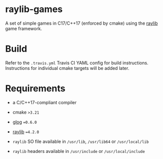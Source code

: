 # raylib-games
A set of simple games in C17/C++17 (enforced by cmake) using the [raylib](https://github.com/raysan5/raylib) game framework.

# Build
Refer to the `.travis.yml` Travis CI YAML config for build instructions.
Instructions for individual cmake targets will be added later.

# Requirements
- a C/C++17-compliant compiler
- cmake `>3.21`
- [glog](https://github.com/google/glog) `=0.6.0`
- [raylib](https://github.com/raysan5/raylib) `=4.2.0`

- `raylib` SO file available in `/usr/lib`, `/usr/lib64` or `/usr/local/lib`
- `raylib` headers available in `/usr/include` or `/usr/local/include`
